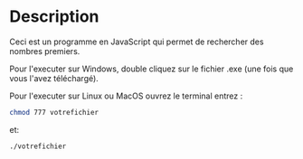 # Description #
Ceci est un programme en JavaScript qui permet de rechercher des nombres premiers.

Pour l'executer sur Windows, double cliquez sur le fichier .exe (une fois que vous l'avez téléchargé).

Pour l'executer sur Linux ou MacOS ouvrez le terminal entrez :
```sh
chmod 777 votrefichier
```
et:
```sh
./votrefichier
```
